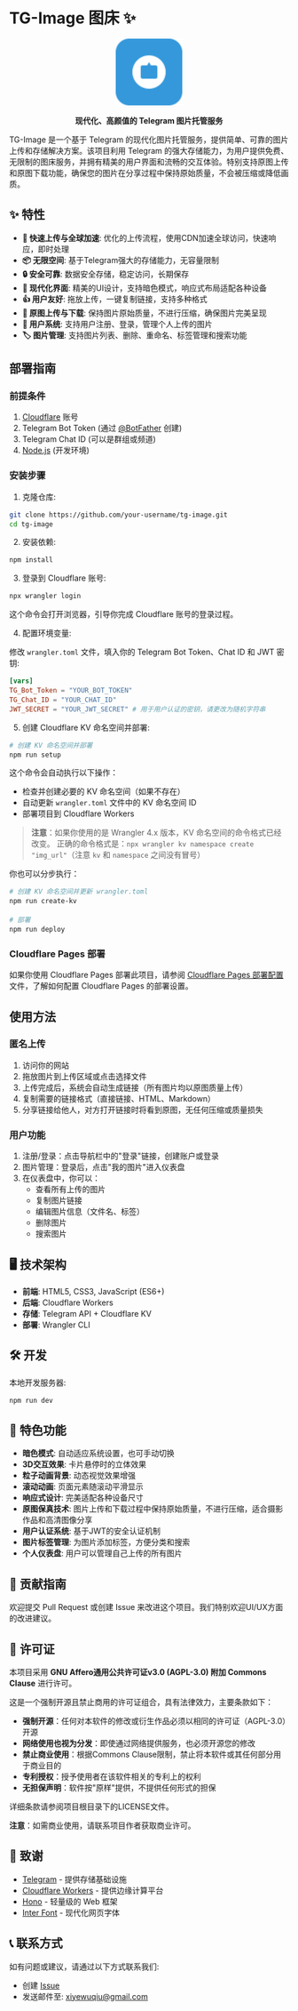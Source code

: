 # TG-Image 图床 ✨

<div align="center">
  <img src="public/images/logo.svg" alt="TG-Image Logo" width="120">
  <br>
  <p>
    <strong>现代化、高颜值的 Telegram 图片托管服务</strong>
  </p>
</div>

TG-Image 是一个基于 Telegram 的现代化图片托管服务，提供简单、可靠的图片上传和存储解决方案。该项目利用 Telegram 的强大存储能力，为用户提供免费、无限制的图床服务，并拥有精美的用户界面和流畅的交互体验。特别支持原图上传和原图下载功能，确保您的图片在分享过程中保持原始质量，不会被压缩或降低画质。

## ✨ 特性

- **🚀 快速上传与全球加速**: 优化的上传流程，使用CDN加速全球访问，快速响应，即时处理
- **📦 无限空间**: 基于Telegram强大的存储能力，无容量限制
- **🔒 安全可靠**: 数据安全存储，稳定访问，长期保存
- **🎨 现代化界面**: 精美的UI设计，支持暗色模式，响应式布局适配各种设备
- **👍 用户友好**: 拖放上传，一键复制链接，支持多种格式
- **📸 原图上传与下载**: 保持图片原始质量，不进行压缩，确保图片完美呈现
- **👤 用户系统**: 支持用户注册、登录，管理个人上传的图片
- **🏷️ 图片管理**: 支持图片列表、删除、重命名、标签管理和搜索功能

## 部署指南

### 前提条件

1. [Cloudflare](https://cloudflare.com) 账号
2. Telegram Bot Token (通过 [@BotFather](https://t.me/BotFather) 创建)
3. Telegram Chat ID (可以是群组或频道)
4. [Node.js](https://nodejs.org/) (开发环境)

### 安装步骤

1. 克隆仓库:

```bash
git clone https://github.com/your-username/tg-image.git
cd tg-image
```

2. 安装依赖:

```bash
npm install
```

3. 登录到 Cloudflare 账号:

```bash
npx wrangler login
```

这个命令会打开浏览器，引导你完成 Cloudflare 账号的登录过程。

4. 配置环境变量:

修改 `wrangler.toml` 文件，填入你的 Telegram Bot Token、Chat ID 和 JWT 密钥:

```toml
[vars]
TG_Bot_Token = "YOUR_BOT_TOKEN"
TG_Chat_ID = "YOUR_CHAT_ID"
JWT_SECRET = "YOUR_JWT_SECRET" # 用于用户认证的密钥，请更改为随机字符串
```

5. 创建 Cloudflare KV 命名空间并部署:

```bash
# 创建 KV 命名空间并部署
npm run setup
```

这个命令会自动执行以下操作：
- 检查并创建必要的 KV 命名空间（如果不存在）
- 自动更新 `wrangler.toml` 文件中的 KV 命名空间 ID
- 部署项目到 Cloudflare Workers

> **注意**：如果你使用的是 Wrangler 4.x 版本，KV 命名空间的命令格式已经改变。
> 正确的命令格式是：`npx wrangler kv namespace create "img_url"`（注意 `kv` 和 `namespace` 之间没有冒号）

你也可以分步执行：

```bash
# 创建 KV 命名空间并更新 wrangler.toml
npm run create-kv

# 部署
npm run deploy
```

### Cloudflare Pages 部署

如果你使用 Cloudflare Pages 部署此项目，请参阅 [Cloudflare Pages 部署配置](cloudflare-pages-config.md) 文件，了解如何配置 Cloudflare Pages 的部署设置。

## 使用方法

### 匿名上传
1. 访问你的网站
2. 拖放图片到上传区域或点击选择文件
3. 上传完成后，系统会自动生成链接（所有图片均以原图质量上传）
4. 复制需要的链接格式（直接链接、HTML、Markdown）
5. 分享链接给他人，对方打开链接时将看到原图，无任何压缩或质量损失

### 用户功能
1. 注册/登录：点击导航栏中的"登录"链接，创建账户或登录
2. 图片管理：登录后，点击"我的图片"进入仪表盘
3. 在仪表盘中，你可以：
   - 查看所有上传的图片
   - 复制图片链接
   - 编辑图片信息（文件名、标签）
   - 删除图片
   - 搜索图片

## 🖥️ 技术架构

- **前端**: HTML5, CSS3, JavaScript (ES6+)
- **后端**: Cloudflare Workers
- **存储**: Telegram API + Cloudflare KV
- **部署**: Wrangler CLI

## 🛠️ 开发

本地开发服务器:

```bash
npm run dev
```

## 🌟 特色功能

- **暗色模式**: 自动适应系统设置，也可手动切换
- **3D交互效果**: 卡片悬停时的立体效果
- **粒子动画背景**: 动态视觉效果增强
- **滚动动画**: 页面元素随滚动平滑显示
- **响应式设计**: 完美适配各种设备尺寸
- **原图保真技术**: 图片上传和下载过程中保持原始质量，不进行压缩，适合摄影作品和高清图像分享
- **用户认证系统**: 基于JWT的安全认证机制
- **图片标签管理**: 为图片添加标签，方便分类和搜索
- **个人仪表盘**: 用户可以管理自己上传的所有图片

## 🤝 贡献指南

欢迎提交 Pull Request 或创建 Issue 来改进这个项目。我们特别欢迎UI/UX方面的改进建议。

## 📄 许可证

本项目采用 **GNU Affero通用公共许可证v3.0 (AGPL-3.0) 附加 Commons Clause** 进行许可。

这是一个强制开源且禁止商用的许可证组合，具有法律效力，主要条款如下：

- **强制开源**：任何对本软件的修改或衍生作品必须以相同的许可证（AGPL-3.0）开源
- **网络使用也视为分发**：即使通过网络提供服务，也必须开源您的修改
- **禁止商业使用**：根据Commons Clause限制，禁止将本软件或其任何部分用于商业目的
- **专利授权**：授予使用者在该软件相关的专利上的权利
- **无担保声明**：软件按"原样"提供，不提供任何形式的担保

详细条款请参阅项目根目录下的LICENSE文件。

**注意**：如需商业使用，请联系项目作者获取商业许可。

## 🙏 致谢

- [Telegram](https://telegram.org/) - 提供存储基础设施
- [Cloudflare Workers](https://workers.cloudflare.com/) - 提供边缘计算平台
- [Hono](https://hono.dev/) - 轻量级的 Web 框架
- [Inter Font](https://rsms.me/inter/) - 现代化网页字体

## 📞 联系方式

如有问题或建议，请通过以下方式联系我们:

- 创建 [Issue](https://github.com/xiyewuqiu/new-lmage/issues)
- 发送邮件至: xiyewuqiu@gmail.com
